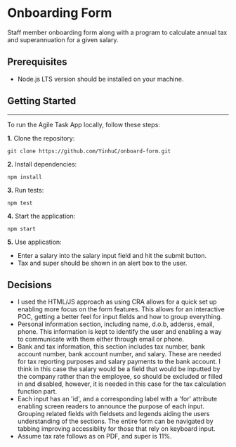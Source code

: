 # Onboarding Form

Staff member onboarding form along with a program to calculate annual tax and superannuation for a given salary.

## Prerequisites

- Node.js LTS version should be installed on your machine.

## Getting Started

---

To run the Agile Task App locally, follow these steps:

**1.** Clone the repository:

    git clone https://github.com/YinhuC/onboard-form.git

**2.** Install dependencies:

    npm install

**3.** Run tests:

    npm test

**4.** Start the application:

    npm start
    
**5.** Use application:
  - Enter a salary into the salary input field and hit the submit button.
  - Tax and super should be shown in an alert box to the user.


## Decisions
- I used the HTML/JS approach as using CRA allows for a quick set up enabling more focus on the form features. This allows for an interactive POC, getting a better feel for input fields and how to group everything.
- Personal information section, including name, d.o.b, adderss, email, phone. This information is kept to identify the user and enabling a way to communicate with them either through email or phone.
- Bank and tax information, this section includes tax number, bank account number, bank account number, and salary. These are needed for tax reporting purposes and salary payments to the bank account. I think in this case the salary would be a field that would be inputted by the company rather than the employee, so should be excluded or filled in and disabled, however, it is needed in this case for the tax calculation function part.
- Each input has an 'id', and a corresponding label with a 'for' attribute enabling screen readers to announce the purpose of each input. Grouping related fields with fieldsets and legends aiding the users understanding of the sections. The entire form can be navigated by tabbing improving accessiblity for those that rely on keyboard input.
- Assume tax rate follows as on PDF, and super is 11%.








